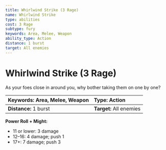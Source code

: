 ```yaml
---
title: Whirlwind Strike (3 Rage)
name: Whirlwind Strike
type: abilities
cost: 3 Rage
subtype: fury
keywords: Area, Melee, Weapon
ability_type: Action
distance: 1 burst
target: All enemies
---
```


# Whirlwind Strike (3 Rage)

As your foes close in around you, why bother taking them on one by one?

| **Keywords:** Area, Melee, Weapon | **Type:** Action        |
| :-------------------------------- | :---------------------- |
| **Distance:** 1 burst             | **Target:** All enemies |

**Power Roll + Might:**

- 11 or lower: 3 damage
- 12–16: 4 damage; push 1
- 17+: 7 damage; push 3

